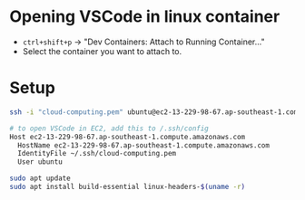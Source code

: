 # Opening VSCode in linux container
- `ctrl+shift+p` -> "Dev Containers: Attach to Running Container..."
- Select the container you want to attach to.

# Setup
```bash
ssh -i "cloud-computing.pem" ubuntu@ec2-13-229-98-67.ap-southeast-1.compute.amazonaws.com

# to open VSCode in EC2, add this to /.ssh/config
Host ec2-13-229-98-67.ap-southeast-1.compute.amazonaws.com
  HostName ec2-13-229-98-67.ap-southeast-1.compute.amazonaws.com
  IdentityFile ~/.ssh/cloud-computing.pem
  User ubuntu

sudo apt update
sudo apt install build-essential linux-headers-$(uname -r)
```